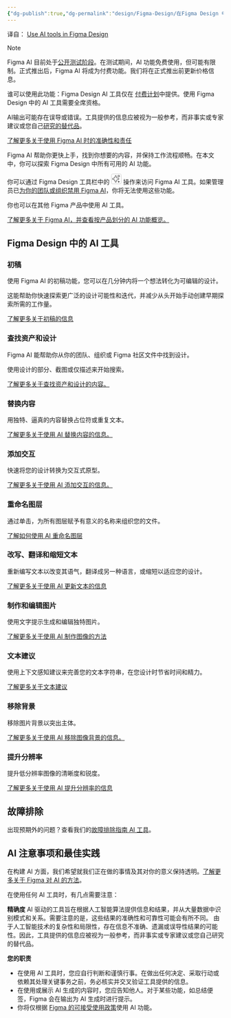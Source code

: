 ```yaml
---
{"dg-publish":true,"dg-permalink":"design/Figma-Design/在Figma Design 中使用AI工具","permalink":"/design/Figma-Design/在Figma Design 中使用AI工具/","metatags":{"description":"Before you start Who can use this feature","og:site_name":"DavonOs","og:title":"在Figma Design 中使用AI工具","og:type":"article","og:url":"https://zuji.eu.org/design/Figma-Design/在Figma Design 中使用AI工具","og:image":"https://help.figma.com/hc/theming_assets/01HZFG1N1QJPKABHT3PHQQ0J9J","og:image: width":"200","og:image: alt":"articlecover","og:locale":"zh_cn"},"tags":["Design/UI/Figma"],"dgShowInlineTitle":true,"created":"2025-06-04 20:29","updated":"2025-07-21 21:22"}
---
```


译自： [Use AI tools in Figma Design](https://help.figma.com/hc/en-us/articles/23870272542231-Use-AI-tools-in-Figma-Design)

> [!Note] 
> Figma AI 目前处于[公开测试阶段](https://help.figma.com/hc/en-us/articles/4406787442711)。在测试期间，AI 功能免费使用，但可能有限制。正式推出后，Figma AI 将成为付费功能。我们将在正式推出前更新价格信息。

谁可以使用此功能：Figma Design AI 工具仅在 [付费计划](https://help.figma.com/hc/en-us/articles/360040328273-Choose-a-Figma-Plan)中提供。使用 Figma Design 中的 AI 工具需要全席资格。

AI输出可能存在误导或错误。工具提供的信息应被视为一般参考，而非事实或专家建议或您自己[研究的替代品](http://research.AI)。

[了解更多关于使用 Figma AI 时的准确性和责任](https://help.figma.com/hc/en-us/articles/23870272542231-Use-AI-tools-in-Figma-Design#h_01J0XZS1AZ6K0P3DCJ5Q44239E)

Figma AI 帮助你更快上手，找到你想要的内容，并保持工作流程顺畅。在本文中，你可以探索 Figma Design 中所有可用的 AI 功能。

你可以通过 Figma Design 工具栏中的  <svg width="24" height="24" viewBox="0 0 24 24" fill="none" xmlns="http://www.w3.org/2000/svg"><rect x="0.5" y="0.5" width="23" height="23" rx="3" stroke="#CCCCCC" stroke-width="1" fill="none" /><path fill-rule="evenodd" clip-rule="evenodd" d="M19.9999 5.5C19.9999 6.88071 18.8806 8 17.4999 8C16.1192 8 14.9999 6.88071 14.9999 5.5C14.9999 4.11929 16.1192 3 17.4999 3C18.8806 3 19.9999 4.11929 19.9999 5.5ZM17.4999 7C18.3283 7 18.9999 6.32843 18.9999 5.5C18.9999 4.67157 18.3283 4 17.4999 4C16.6715 4 15.9999 4.67157 15.9999 5.5C15.9999 6.32843 16.6715 7 17.4999 7ZM17.4999 16C17.776 16 17.9999 16.2239 17.9999 16.5V18H19.4999C19.776 18 19.9999 18.2239 19.9999 18.5C19.9999 18.7761 19.776 19 19.4999 19H17.9999V20.5C17.9999 20.7761 17.776 21 17.4999 21C17.2237 21 16.9999 20.7761 16.9999 20.5V19H15.4999C15.2237 19 14.9999 18.7761 14.9999 18.5C14.9999 18.2239 15.2237 18 15.4999 18H16.9999V16.5C16.9999 16.2239 17.2237 16 17.4999 16ZM8.82966 5.26071L7.71265 9.17021L3.7873 10.3008L4.06406 11.2617L3.7873 10.3008C2.08488 10.7911 2.09201 13.2059 3.79731 13.6861L7.71372 14.7891L8.82966 18.6948C9.31595 20.3968 11.7279 20.3968 12.2142 18.6948L13.3308 14.7867L17.239 13.6701C18.941 13.1838 18.941 10.7718 17.239 10.2855L13.3308 9.16888L12.2142 5.26071C11.7279 3.55872 9.31595 3.55872 8.82966 5.26071ZM4.06839 12.7236C3.33201 12.5162 3.32893 11.4734 4.06406 11.2617L8.52193 9.97778L9.79119 5.53543C10.0012 4.80048 11.0427 4.80048 11.2527 5.53543L12.5219 9.97778L16.9643 11.247C17.6992 11.457 17.6992 12.4985 16.9643 12.7085L12.5219 13.9778L11.2527 18.4201C11.0427 19.1551 10.0012 19.1551 9.79119 18.4201L8.52193 13.9778L4.06839 12.7236Z" fill="currentColor" fill-opacity="0.9"/>
</svg>  操作来访问 Figma AI 工具。如果管理员已[为你的团队或组织禁用 Figma AI](https://help.figma.com/hc/en-us/articles/17725942479127)，你将无法使用这些功能。

你也可以在其他 Figma 产品中使用 AI 工具。

[了解更多关于 Figma AI，并查看按产品划分的 AI 功能概览。](https://help.figma.com/hc/en-us/articles/24039793359767-About-Figma-AI)
## Figma Design 中的 AI 工具

### 初稿

使用 Figma AI 的初稿功能，您可以在几分钟内将一个想法转化为可编辑的设计。

这能帮助你快速探索更广泛的设计可能性和迭代，并减少从头开始手动创建早期探索所需的工作量。

[了解更多关于初稿的信息](https://help.figma.com/hc/en-us/articles/23955143044247)
### 查找资产和设计

Figma AI 能帮助你从你的团队、组织或 Figma 社区文件中找到设计。

使用设计的部分、截图或仅描述来开始搜索。

[了解更多关于查找资产和设计的内容。](https://help.figma.com/hc/en-us/articles/24037716110615)
### 替换内容

用独特、逼真的内容替换占位符或重复文本。

[了解更多关于使用 AI 替换内容的信息。](https://help.figma.com/hc/en-us/articles/23796390206743-Replace-content-with-AI)

### 添加交互

快速将您的设计转换为交互式原型。

[了解更多关于使用 AI 添加交互的信息。](https://help.figma.com/hc/en-us/articles/24004778051479-Make-a-prototype-with-AI)

### 重命名图层

通过单击，为所有图层赋予有意义的名称来组织您的文件。

[了解如何使用 AI 重命名图层](https://help.figma.com/hc/en-us/articles/24004711129879-Rename-layers-with-AI)

### 改写、翻译和缩短文本

重新编写文本以改变其语气，翻译成另一种语言，或缩短以适应您的设计。

[了解更多关于使用 AI 更新文本的信息](https://help.figma.com/hc/en-us/articles/24004868368919)
### 制作和编辑图片

使用文字提示生成和编辑独特图片。

[了解更多关于使用 AI 制作图像的方法](https://help.figma.com/hc/en-us/articles/24004542669463)
### 文本建议

使用上下文感知建议来完善您的文本字符串，在您设计时节省时间和精力。

[了解更多关于文本建议](https://help.figma.com/hc/articles/31326388366871)

### 移除背景

移除图片背景以突出主体。

[了解更多关于使用 AI 移除图像背景的信息。](https://help.figma.com/hc/en-us/articles/24004542669463)
### 提升分辨率

提升低分辨率图像的清晰度和锐度。

[了解更多关于使用 AI 提升分辨率的信息](https://help.figma.com/hc/en-us/articles/24004542669463)

## 故障排除

出现预期外的问题？查看我们的[故障排除指南 AI 工具](https://help.figma.com/hc/en-us/articles/24142105480343)。

## AI 注意事项和最佳实践

在构建 AI 方面，我们希望就我们正在做的事情及其对你的意义保持透明。[了解更多关于 Figma 对 AI 的方法](https://www.figma.com/ai/our-approach)。

在使用任何 AI 工具时，有几点需要注意：

**精确度**
AI 驱动的工具旨在根据人工智能算法提供信息和结果，并从大量数据中识别模式和关系。需要注意的是，这些结果的准确性和可靠性可能会有所不同。
由于人工智能技术的复杂性和局限性，存在信息不准确、遗漏或误导性结果的可能性。因此，工具提供的信息应被视为一般参考，而非事实或专家建议或您自己研究的替代品。

**您的职责**
- 在使用 AI 工具时，您应自行判断和谨慎行事。在做出任何决定、采取行动或依赖其处理关键事务之前，务必核实并交叉验证工具提供的信息。
- 在使用或展示 AI 生成的内容时，您应告知他人。对于某些功能，如总结便签，Figma 会在输出为 AI 生成时进行提示。
- 你将仅根据 [Figma 的可接受使用政策](https://www.figma.com/legal/aup/)使用 AI 功能。